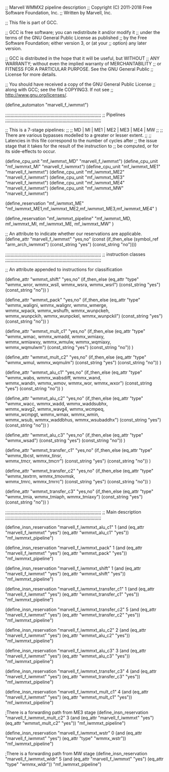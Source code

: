;; Marvell WMMX2 pipeline description
;; Copyright (C) 2011-2018 Free Software Foundation, Inc.
;; Written by Marvell, Inc.

;; This file is part of GCC.

;; GCC is free software; you can redistribute it and/or modify it
;; under the terms of the GNU General Public License as published
;; by the Free Software Foundation; either version 3, or (at your
;; option) any later version.

;; GCC is distributed in the hope that it will be useful, but WITHOUT
;; ANY WARRANTY; without even the implied warranty of MERCHANTABILITY
;; or FITNESS FOR A PARTICULAR PURPOSE.  See the GNU General Public
;; License for more details.

;; You should have received a copy of the GNU General Public License
;; along with GCC; see the file COPYING3.  If not see
;; <http://www.gnu.org/licenses/>.


(define_automaton "marvell_f_iwmmxt")

;;;;;;;;;;;;;;;;;;;;;;;;;;;;;;;;;;;;;;;;;;;;;;;;;;;;;;;;;;;;;;;;;;;;;;;;
;; Pipelines
;;;;;;;;;;;;;;;;;;;;;;;;;;;;;;;;;;;;;;;;;;;;;;;;;;;;;;;;;;;;;;;;;;;;;;;;

;; This is a 7-stage pipelines:
;;
;;    MD | MI | ME1 | ME2 | ME3 | ME4 | MW
;;
;; There are various bypasses modelled to a greater or lesser extent.
;;
;; Latencies in this file correspond to the number of cycles after
;; the issue stage that it takes for the result of the instruction to
;; be computed, or for its side-effects to occur.

(define_cpu_unit "mf_iwmmxt_MD" "marvell_f_iwmmxt")
(define_cpu_unit "mf_iwmmxt_MI" "marvell_f_iwmmxt")
(define_cpu_unit "mf_iwmmxt_ME1" "marvell_f_iwmmxt")
(define_cpu_unit "mf_iwmmxt_ME2" "marvell_f_iwmmxt")
(define_cpu_unit "mf_iwmmxt_ME3" "marvell_f_iwmmxt")
(define_cpu_unit "mf_iwmmxt_ME4" "marvell_f_iwmmxt")
(define_cpu_unit "mf_iwmmxt_MW" "marvell_f_iwmmxt")

(define_reservation "mf_iwmmxt_ME"
      "mf_iwmmxt_ME1,mf_iwmmxt_ME2,mf_iwmmxt_ME3,mf_iwmmxt_ME4"
)

(define_reservation "mf_iwmmxt_pipeline"
      "mf_iwmmxt_MD, mf_iwmmxt_MI, mf_iwmmxt_ME, mf_iwmmxt_MW"
)

;; An attribute to indicate whether our reservations are applicable.
(define_attr "marvell_f_iwmmxt" "yes,no"
  (const (if_then_else (symbol_ref "arm_arch_iwmmxt")
                       (const_string "yes") (const_string "no"))))

;;;;;;;;;;;;;;;;;;;;;;;;;;;;;;;;;;;;;;;;;;;;;;;;;;;;;;;;;;;;;;;;;;;;;;;;
;; instruction classes
;;;;;;;;;;;;;;;;;;;;;;;;;;;;;;;;;;;;;;;;;;;;;;;;;;;;;;;;;;;;;;;;;;;;;;;;

;; An attribute appended to instructions for classification

(define_attr "wmmxt_shift" "yes,no"
  (if_then_else (eq_attr "type" "wmmx_wror, wmmx_wsll, wmmx_wsra, wmmx_wsrl")
		(const_string "yes") (const_string "no"))
)

(define_attr "wmmxt_pack" "yes,no"
  (if_then_else (eq_attr "type" "wmmx_waligni, wmmx_walignr, wmmx_wmerge,\
                                 wmmx_wpack, wmmx_wshufh, wmmx_wunpckeh,\
                                 wmmx_wunpckih, wmmx_wunpckel, wmmx_wunpckil")
		(const_string "yes") (const_string "no"))
)

(define_attr "wmmxt_mult_c1" "yes,no"
  (if_then_else (eq_attr "type" "wmmx_wmac, wmmx_wmadd, wmmx_wmiaxy,\
                                 wmmx_wmiawxy, wmmx_wmulw, wmmx_wqmiaxy,\
                                 wmmx_wqmulwm")
		(const_string "yes") (const_string "no"))
)

(define_attr "wmmxt_mult_c2" "yes,no"
  (if_then_else (eq_attr "type" "wmmx_wmul, wmmx_wqmulm")
		(const_string "yes") (const_string "no"))
)

(define_attr "wmmxt_alu_c1" "yes,no"
  (if_then_else (eq_attr "type" "wmmx_wabs, wmmx_wabsdiff, wmmx_wand,\
                                 wmmx_wandn, wmmx_wmov, wmmx_wor, wmmx_wxor")
	        (const_string "yes") (const_string "no"))
)

(define_attr "wmmxt_alu_c2" "yes,no"
  (if_then_else (eq_attr "type" "wmmx_wacc, wmmx_wadd, wmmx_waddsubhx,\
                                 wmmx_wavg2, wmmx_wavg4, wmmx_wcmpeq,\
                                 wmmx_wcmpgt, wmmx_wmax, wmmx_wmin,\
                                 wmmx_wsub, wmmx_waddbhus, wmmx_wsubaddhx")
		(const_string "yes") (const_string "no"))
)

(define_attr "wmmxt_alu_c3" "yes,no"
  (if_then_else (eq_attr "type" "wmmx_wsad")
	        (const_string "yes") (const_string "no"))
)

(define_attr "wmmxt_transfer_c1" "yes,no"
  (if_then_else (eq_attr "type" "wmmx_tbcst, wmmx_tinsr,\
                                 wmmx_tmcr, wmmx_tmcrr")
                (const_string "yes") (const_string "no"))
)

(define_attr "wmmxt_transfer_c2" "yes,no"
  (if_then_else (eq_attr "type" "wmmx_textrm, wmmx_tmovmsk,\
                                 wmmx_tmrc, wmmx_tmrrc")
	        (const_string "yes") (const_string "no"))
)

(define_attr "wmmxt_transfer_c3" "yes,no"
  (if_then_else (eq_attr "type" "wmmx_tmia, wmmx_tmiaph, wmmx_tmiaxy")
	        (const_string "yes") (const_string "no"))
)

;;;;;;;;;;;;;;;;;;;;;;;;;;;;;;;;;;;;;;;;;;;;;;;;;;;;;;;;;;;;;;;;;;;;;;;;
;; Main description
;;;;;;;;;;;;;;;;;;;;;;;;;;;;;;;;;;;;;;;;;;;;;;;;;;;;;;;;;;;;;;;;;;;;;;;;

(define_insn_reservation "marvell_f_iwmmxt_alu_c1" 1
  (and (eq_attr "marvell_f_iwmmxt" "yes")
       (eq_attr "wmmxt_alu_c1" "yes"))
  "mf_iwmmxt_pipeline")

(define_insn_reservation "marvell_f_iwmmxt_pack" 1
  (and (eq_attr "marvell_f_iwmmxt" "yes")
       (eq_attr "wmmxt_pack" "yes"))
  "mf_iwmmxt_pipeline")

(define_insn_reservation "marvell_f_iwmmxt_shift" 1
  (and (eq_attr "marvell_f_iwmmxt" "yes")
       (eq_attr "wmmxt_shift" "yes"))
  "mf_iwmmxt_pipeline")

(define_insn_reservation "marvell_f_iwmmxt_transfer_c1" 1
  (and (eq_attr "marvell_f_iwmmxt" "yes")
       (eq_attr "wmmxt_transfer_c1" "yes"))
  "mf_iwmmxt_pipeline")

(define_insn_reservation "marvell_f_iwmmxt_transfer_c2" 5
  (and (eq_attr "marvell_f_iwmmxt" "yes")
       (eq_attr "wmmxt_transfer_c2" "yes"))
  "mf_iwmmxt_pipeline")

(define_insn_reservation "marvell_f_iwmmxt_alu_c2" 2
  (and (eq_attr "marvell_f_iwmmxt" "yes")
       (eq_attr "wmmxt_alu_c2" "yes"))
  "mf_iwmmxt_pipeline")

(define_insn_reservation "marvell_f_iwmmxt_alu_c3" 3
  (and (eq_attr "marvell_f_iwmmxt" "yes")
       (eq_attr "wmmxt_alu_c3" "yes"))
  "mf_iwmmxt_pipeline")

(define_insn_reservation "marvell_f_iwmmxt_transfer_c3" 4
  (and (eq_attr "marvell_f_iwmmxt" "yes")
       (eq_attr "wmmxt_transfer_c3" "yes"))
  "mf_iwmmxt_pipeline")

(define_insn_reservation "marvell_f_iwmmxt_mult_c1" 4
  (and (eq_attr "marvell_f_iwmmxt" "yes")
       (eq_attr "wmmxt_mult_c1" "yes"))
  "mf_iwmmxt_pipeline")

;There is a forwarding path from ME3 stage
(define_insn_reservation "marvell_f_iwmmxt_mult_c2" 3
  (and (eq_attr "marvell_f_iwmmxt" "yes")
       (eq_attr "wmmxt_mult_c2" "yes"))
  "mf_iwmmxt_pipeline")

(define_insn_reservation "marvell_f_iwmmxt_wstr" 0
  (and (eq_attr "marvell_f_iwmmxt" "yes")
       (eq_attr "type" "wmmx_wstr"))
  "mf_iwmmxt_pipeline")

;There is a forwarding path from MW stage
(define_insn_reservation "marvell_f_iwmmxt_wldr" 5
  (and (eq_attr "marvell_f_iwmmxt" "yes")
       (eq_attr "type" "wmmx_wldr"))
  "mf_iwmmxt_pipeline")

